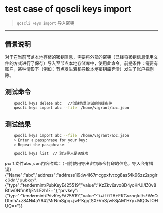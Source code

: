# test case of qoscli keys import

> `qoscli keys import` 导入密钥

---

## 情景说明

对于在当前节点本地存储的密钥信息，需要将外部的密钥（已经将密钥信息使用文件的方式进行了保存）导入至节点本地存储库中，使用此命令。前提条件：需要有账户，某种情形下（例如：节点发生宕机导致本地密钥库奔溃）发生了账户被删除。

## 测试命令

```bash
    qoscli keys delete abc   //创建情景测试的前提条件
    qoscli keys import abc --file  /home/vagrant/abc.json
```

## 测试结果

```bash
    qoscli keys import abc --file  /home/vagrant/abc.json
    > Enter a passphrase for your key:
    > Repeat the passphrase:

    qoscli keys list  // 验证导入是否成功
```

ps:
    1.文件abc.json内容格式：（目前使用导出密钥命令打印的信息，导入会有错误）
    {"Name":"abc","address":"address1l9dw4l67mcgpxfvccg8as54k96zz2spglrc6dn","pubkey":{"type":"tendermint/PubKeyEd25519","value":"KzZkv6avo8D4yoKrUl/lZ0v8BfIwDNfmKfjENLEzh1E="},"privkey":{"type":"tendermint/PrivKeyEd25519","value":"/+tLfiTH+FKGvnoqIuI/sEWnQDtmh7+z84Ni4aY942MrNmS/pq+jwPjKgqtSX+VnS/wF8jAM1+Yp+MQ0sTOHUQ=="}}
